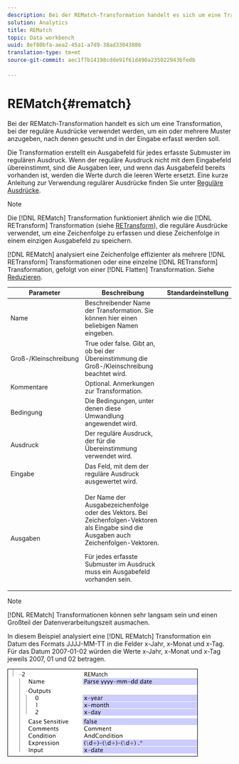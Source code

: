 ```yaml
---
description: Bei der REMatch-Transformation handelt es sich um eine Transformation, bei der reguläre Ausdrücke verwendet werden, um ein oder mehrere Muster anzugeben, nach denen gesucht und in der Eingabe erfasst werden soll.
solution: Analytics
title: REMatch
topic: Data workbench
uuid: 8ef80bfa-aea2-45a1-a7d9-38ad33043886
translation-type: tm+mt
source-git-commit: aec1f7b14198cdde91f61d490a235022943bfedb

---
```



# REMatch{#rematch}

Bei der REMatch-Transformation handelt es sich um eine Transformation, bei der reguläre Ausdrücke verwendet werden, um ein oder mehrere Muster anzugeben, nach denen gesucht und in der Eingabe erfasst werden soll.

Die Transformation erstellt ein Ausgabefeld für jedes erfasste Submuster im regulären Ausdruck. Wenn der reguläre Ausdruck nicht mit dem Eingabefeld übereinstimmt, sind die Ausgaben leer, und wenn das Ausgabefeld bereits vorhanden ist, werden die Werte durch die leeren Werte ersetzt. Eine kurze Anleitung zur Verwendung regulärer Ausdrücke finden Sie unter [Reguläre Ausdrücke](../../../../../home/c-dataset-const-proc/c-reg-exp.md#concept-070077baa419475094ef0469e92c5b9c).

>[!NOTE]
>
>Die [!DNL REMatch] Transformation funktioniert ähnlich wie die [!DNL RETransform] Transformation (siehe [RETransform](../../../../../home/c-dataset-const-proc/c-data-trans/c-transf-types/c-standard-transf/c-retransform.md#concept-23f80aa0bc204565b337e5c4931f6a74)), die reguläre Ausdrücke verwendet, um eine Zeichenfolge zu erfassen und diese Zeichenfolge in einem einzigen Ausgabefeld zu speichern.

[!DNL REMatch] analysiert eine Zeichenfolge effizienter als mehrere [!DNL RETransform] Transformationen oder eine einzelne [!DNL RETransform] Transformation, gefolgt von einer [!DNL Flatten] Transformation. Siehe [Reduzieren](../../../../../home/c-dataset-const-proc/c-data-trans/c-transf-types/c-standard-transf/c-flatten.md#concept-7acd351a6d2444bd960ca412ae3333ce).

<table id="table_7077578512B249E986BC79AE770CBD9A"> 
 <thead> 
  <tr> 
   <th colname="col1" class="entry"> Parameter </th> 
   <th colname="col2" class="entry"> Beschreibung </th> 
   <th colname="col3" class="entry"> Standardeinstellung </th> 
  </tr> 
 </thead>
 <tbody> 
  <tr> 
   <td colname="col1"> Name </td> 
   <td colname="col2"> Beschreibender Name der Transformation. Sie können hier einen beliebigen Namen eingeben. </td> 
   <td colname="col3"></td> 
  </tr> 
  <tr> 
   <td colname="col1"> Groß-/Kleinschreibung </td> 
   <td colname="col2"> True oder false. Gibt an, ob bei der Übereinstimmung die Groß-/Kleinschreibung beachtet wird. </td> 
   <td colname="col3"></td> 
  </tr> 
  <tr> 
   <td colname="col1"> Kommentare </td> 
   <td colname="col2"> Optional. Anmerkungen zur Transformation. </td> 
   <td colname="col3"></td> 
  </tr> 
  <tr> 
   <td colname="col1"> Bedingung </td> 
   <td colname="col2"> Die Bedingungen, unter denen diese Umwandlung angewendet wird. </td> 
   <td colname="col3"></td> 
  </tr> 
  <tr> 
   <td colname="col1"> Ausdruck </td> 
   <td colname="col2"> Der reguläre Ausdruck, der für die Übereinstimmung verwendet wird. </td> 
   <td colname="col3"></td> 
  </tr> 
  <tr> 
   <td colname="col1"> Eingabe </td> 
   <td colname="col2"> Das Feld, mit dem der reguläre Ausdruck ausgewertet wird. </td> 
   <td colname="col3"></td> 
  </tr> 
  <tr> 
   <td colname="col1"> Ausgaben </td> 
   <td colname="col2"> <p>Der Name der Ausgabezeichenfolge oder des Vektors. Bei Zeichenfolgen-Vektoren als Eingabe sind die Ausgaben auch Zeichenfolgen-Vektoren. </p> <p> Für jedes erfasste Submuster im Ausdruck muss ein Ausgabefeld vorhanden sein. </p> </td> 
   <td colname="col3"></td> 
  </tr> 
 </tbody> 
</table>

>[!NOTE]
>
>[!DNL REMatch] Transformationen können sehr langsam sein und einen Großteil der Datenverarbeitungszeit ausmachen.

In diesem Beispiel analysiert eine [!DNL REMatch] Transformation ein Datum des Formats JJJJ-MM-TT in die Felder x-Jahr, x-Monat und x-Tag. Für das Datum 2007-01-02 würden die Werte x-Jahr, x-Monat und x-Tag jeweils 2007, 01 und 02 betragen.

![](assets/cfg_TransformationType_REMatch.png)

